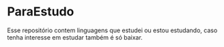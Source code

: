 # ParaEstudo
Esse repositório contem linguagens que estudei ou estou estudando, caso tenha interesse em estudar também é só baixar.
